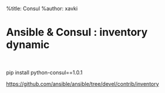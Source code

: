 %title: Consul
%author: xavki

# Ansible & Consul : inventory dynamic


<br>


pip install python-consul==1.0.1

https://github.com/ansible/ansible/tree/devel/contrib/inventory
